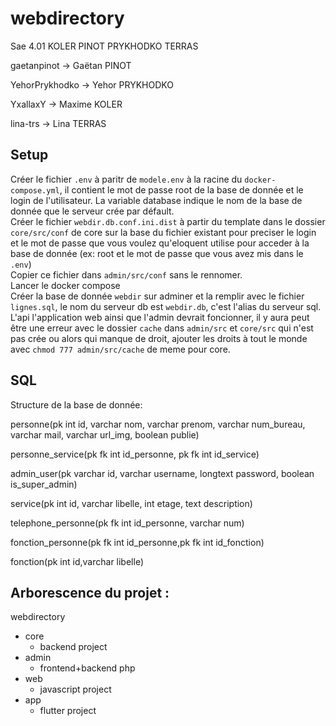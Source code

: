 # webdirectory
Sae 4.01 KOLER PINOT PRYKHODKO TERRAS

gaetanpinot $\rightarrow$ Gaëtan PINOT

YehorPrykhodko $\rightarrow$ Yehor PRYKHODKO

YxallaxY $\rightarrow$ Maxime KOLER

lina-trs $\rightarrow$ Lina TERRAS

## Setup
Créer le fichier `.env` à paritr de `modele.env` à la racine du `docker-compose.yml`, il contient le mot de passe root de la base de donnée et le login de l'utilisateur. La variable database indique le nom de la base de donnée que le serveur crée par défault.  
Créer le fichier `webdir.db.conf.ini.dist` à partir du template dans le dossier `core/src/conf` de core sur la base du fichier existant pour preciser le login et le mot de passe que vous voulez qu'eloquent utilise pour acceder à la base de donnée (ex: root et le mot de passe que vous avez mis dans le `.env`)  
Copier ce fichier dans `admin/src/conf` sans le rennomer.  
Lancer le docker compose  
Créer la base de donnée `webdir` sur adminer et la remplir avec le fichier `lignes.sql`, le nom du serveur db est `webdir.db`, c'est l'alias du serveur sql.  
L'api l'application web ainsi que l'admin devrait foncionner, il y aura peut être une erreur avec le dossier `cache` dans `admin/src` et `core/src` qui n'est pas crée ou alors qui manque de droit, ajouter les droits à tout le monde avec `chmod 777 admin/src/cache` de meme pour core.  

## SQL

Structure de la base de donnée:  

personne(pk int id, varchar nom, varchar prenom, varchar num_bureau, varchar mail, varchar url_img, boolean publie)  

personne_service(pk fk int id_personne, pk fk int id_service)  

admin_user(pk varchar id, varchar username, longtext password, boolean is_super_admin)  

service(pk int id, varchar libelle, int etage, text description)  

telephone_personne(pk fk int id_personne, varchar num)  

fonction_personne(pk fk int id_personne,pk fk int id_fonction)  

fonction(pk int id,varchar libelle)  

## Arborescence du projet : 
webdirectory
 - core
   - backend project
 - admin
   - frontend+backend php
 - web
   - javascript project
 - app
   - flutter project 
